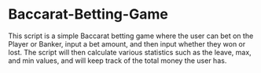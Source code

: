 # Baccarat-Betting-Game
This script is a simple Baccarat betting game where the user can bet on the Player or Banker, input a bet amount, and then input whether they won or lost. The script will then calculate various statistics such as the leave, max, and min values, and will keep track of the total money the user has. 
